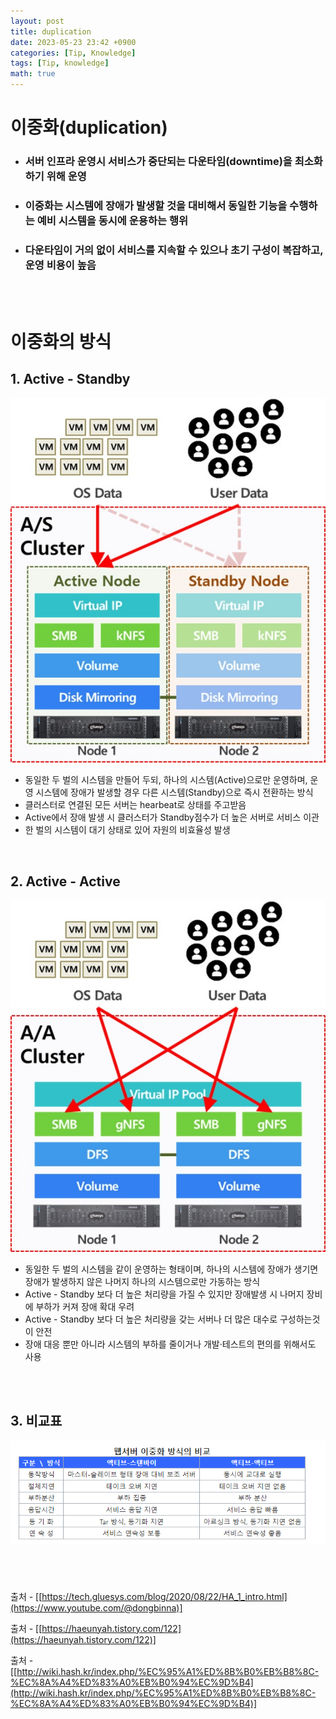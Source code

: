 ```yaml
---
layout: post
title: duplication
date: 2023-05-23 23:42 +0900
categories: [Tip, Knowledge]
tags: [Tip, knowledge]
math: true
---
```



# 이중화(duplication)


- ### 서버 인프라 운영시 서비스가 중단되는 다운타임(downtime)을 최소화 하기 위해 운영 
- ### 이중화는 시스템에 장애가 발생할 것을 대비해서 동일한 기능을 수행하는 예비 시스템을 동시에 운용하는 행위
- ### 다운타임이 거의 없이 서비스를 지속할 수 있으나 초기 구성이 복잡하고, 운영 비용이 높음

<br/>
<br/>

# 이중화의 방식

## 1. Active - Standby

![HA1_AS](/assets/img/post_img/HA1_AS.jpg "HA1_AS")

- 동일한 두 벌의 시스템을 만들어 두되, 하나의 시스템(Active)으로만 운영하며, 운영 시스템에 장애가 발생할 경우 다른 시스템(Standby)으로 즉시 전환하는 방식
- 클러스터로 연결된 모든 서버는 hearbeat로 상태를 주고받음
- Active에서 장애 발생 시 클러스터가 Standby점수가 더 높은 서버로 서비스 이관
- 한 벌의 시스템이 대기 상태로 있어 자원의 비효율성 발생

<br/>

## 2. Active - Active

![HA1_AA](/assets/img/post_img/HA1_AA.jpg "HA1_AA")

- 동일한 두 벌의 시스템을 같이 운영하는 형태이며, 하나의 시스템에 장애가 생기면 장애가 발생하지 않은 나머지 하나의 시스템으로만 가동하는 방식
- Active - Standby 보다 더 높은 처리량을 가질 수 있지만 장애발생 시 나머지 장비에 부하가 커져 장애 확대 우려
- Active - Standby 보다 더 높은 처리량을 갖는 서버나 더 많은 대수로 구성하는것이 안전
- 장애 대응 뿐만 아니라 시스템의 부하를 줄이거나 개발·테스트의 편의를 위해서도 사용

<br/>
<br/>

## 3. 비교표

![AAVSAS](/assets/img/post_img/AAVSAS.PNG "AAVSAS")





<br/>


#

출처 - [[https://tech.gluesys.com/blog/2020/08/22/HA_1_intro.html](https://www.youtube.com/@dongbinna)]  

출처 - [[https://haeunyah.tistory.com/122](https://haeunyah.tistory.com/122)]  

출처 - [[http://wiki.hash.kr/index.php/%EC%95%A1%ED%8B%B0%EB%B8%8C-%EC%8A%A4%ED%83%A0%EB%B0%94%EC%9D%B4](http://wiki.hash.kr/index.php/%EC%95%A1%ED%8B%B0%EB%B8%8C-%EC%8A%A4%ED%83%A0%EB%B0%94%EC%9D%B4)]  




